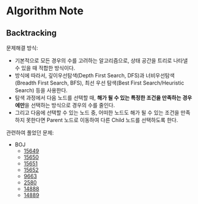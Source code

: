 <h1 style="border: none !important;">Algorithm Note</h1>

## Backtracking
문제해결 방식:
+ 기본적으로 모든 경우의 수를 고려하는 알고리즘으로, 상태 공간을 트리로 나타낼 수 있을 때 적합한 방식이다.
+ 방식에 따라서, 깊이우선탐색(Depth First Search, DFS)과 너비우선탐색(Breadth First Search, BFS), 최선 우선 탐색(Best First Search/Heuristic Search) 등을 사용한다.
+ 탐색 과정에서 다음 노드를 선택할 때, **해가 될 수 있는 특정한 조건을 만족하는 경우에만**을 선택하는 방식으로 경우의 수를 줄인다.
+ 그리고 다음에 선택할 수 있는 노드 중, 어떠한 노드도 해가 될 수 있는 조건을 만족하지 못한다면 Parent 노드로 이동하여 다른 Child 노드를 선택하도록 한다.

관련하여 풀었던 문제:
+ BOJ
  + [15649](https://www.acmicpc.net/problem/15649)
  + [15650](https://www.acmicpc.net/problem/15650)
  + [15651](https://www.acmicpc.net/problem/15651)
  + [15652](https://www.acmicpc.net/problem/15652)
  + [9663](https://www.acmicpc.net/problem/9663)
  + [2580](https://www.acmicpc.net/problem/2580)
  + [14888](https://www.acmicpc.net/problem/14888)
  + [14889](https://www.acmicpc.net/problem/14889)
